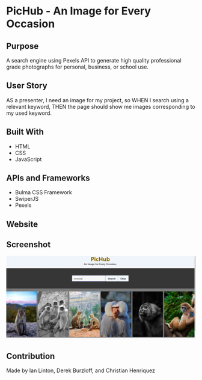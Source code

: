 # PicHub - An Image for Every Occasion

## Purpose
A search engine using Pexels API to generate high quality professional grade photographs for personal, business, or school use. 

## User Story
AS a presenter, I need an image for my project, so WHEN I search using a relevant keyword, THEN the page should show me images corresponding to my used keyword.

## Built With
* HTML
* CSS
* JavaScript

## APIs and Frameworks
* Bulma CSS Framework
* SwiperJS
* Pexels

## Website


## Screenshot
<img src="./assets/images/screenshot.JPG">

## Contribution
Made by Ian Linton, Derek Burzloff, and Christian Henriquez
